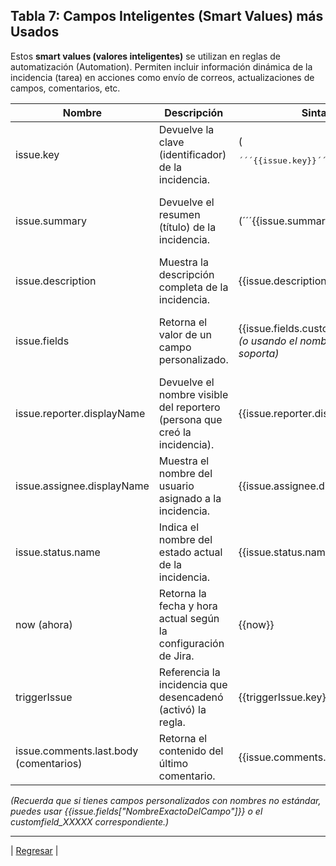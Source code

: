 ## **Tabla 7: Campos Inteligentes (Smart Values) más Usados**

Estos **smart values (valores inteligentes)** se utilizan en reglas de automatización (Automation). Permiten incluir información dinámica de la incidencia (tarea) en acciones como envío de correos, actualizaciones de campos, comentarios, etc.

| Nombre | Descripción | Sintaxis | Ejemplo |
| ----- | ----- | ----- | ----- |
| issue.key | Devuelve la clave (identificador) de la incidencia. | ( <pre>´´´{{issue.key}}´´´</pre> | **Uso en correo:** “La incidencia {{issue.key}} se ha cerrado”. Si la clave es INV-123, se mostrará “La incidencia INV-123 se ha cerrado”. |
| issue.summary | Devuelve el resumen (título) de la incidencia. | (´´´{{issue.summary}}´´´) | **Uso en correo:** “Título: {{issue.summary}}”. Si el resumen es “Analizar hipótesis inicial”, se mostrará “Título: Analizar hipótesis inicial”. |
| issue.description | Muestra la descripción completa de la incidencia. | {{issue.description}} | **Uso en correo:** “Descripción: {{issue.description}}”. Incluye todo el texto que el usuario haya escrito al crear la incidencia. |
| issue.fields<nombreDelCampo> | Retorna el valor de un campo personalizado. | {{issue.fields.customfield_XXXXX}} *(o usando el nombre si Jira lo soporta)* | **Uso en correo:** Teoría de Base: {{issue.fields.Teoría de Base}} Si el campo se llama con un ID customfield_10002, usarías {{issue.fields.customfield_10002}}. |
| issue.reporter.displayName | Devuelve el nombre visible del reportero (persona que creó la incidencia). | {{issue.reporter.displayName}} | **Uso en correo:** “Reportado por: {{issue.reporter.displayName}}”. Si el usuario es “Carlos Pérez”, mostrará “Reportado por: Carlos Pérez”. |
| issue.assignee.displayName | Muestra el nombre del usuario asignado a la incidencia. | {{issue.assignee.displayName}} | **Uso en correo:** “Asignado a: {{issue.assignee.displayName}}”. |
| issue.status.name | Indica el nombre del estado actual de la incidencia. | {{issue.status.name}} | **Uso en correo:** “Estado actual: {{issue.status.name}}”. Mostrará, por ejemplo, “Formulada”, “Validada”, “Cerrada”, etc. |
| now (ahora) | Retorna la fecha y hora actual según la configuración de Jira. | {{now}} | **Uso en correo:** “Fecha de notificación: {{now}}”. Es útil para sellar con marca de tiempo. |
| triggerIssue | Referencia la incidencia que desencadenó (activó) la regla. | {{triggerIssue.key}} (para la clave) | **Uso en escenarios de subtareas**: Si la acción ocurre en una subtarea, triggerIssue se refiere a la incidencia padre. |
| issue.comments.last.body (comentarios) | Retorna el contenido del último comentario. | {{issue.comments.last.body}} | **Uso en correo:** “Último comentario: {{issue.comments.last.body}}”. |

*(Recuerda que si tienes campos personalizados con nombres no estándar, puedes usar {{issue.fields["NombreExactoDelCampo"]}} o el customfield_XXXXX correspondiente.)*

---
| [Regresar](./README.md) |